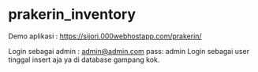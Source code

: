 # prakerin_inventory

Demo aplikasi : https://sijori.000webhostapp.com/prakerin/

Login sebagai admin : admin@admin.com pass: admin
Login sebagai user tinggal insert aja ya di database gampang kok.

